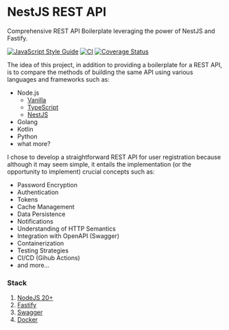 # NestJS REST API

Comprehensive REST API Boilerplate leveraging the power of NestJS and Fastify.

[![JavaScript Style Guide](https://img.shields.io/badge/code_style-standard-brightgreen.svg)](https://standardjs.com)
[![CI](https://github.com/ikaromarlon/nest-api/actions/workflows/main.yml/badge.svg?branch=main)](https://github.com/ikaromarlon/nest-api/actions/workflows/main.yml)
[![Coverage Status](https://coveralls.io/repos/github/ikaromarlon/nest-api/badge.svg?branch=main)](https://coveralls.io/github/ikaromarlon/nest-api?branch=main)

The idea of this project, in addition to providing a boilerplate for a REST API, is to compare the methods of building the same API using various languages and frameworks such as:

- Node.js
  - [Vanilla](https://github.com/ikaromarlon/node-api)
  - [TypeScript](https://github.com/ikaromarlon/ts-api)
  - [NestJS](https://github.com/ikaromarlon/nest-api)
- Golang
- Kotlin
- Python
- what more?

I chose to develop a straightforward REST API for user registration because although it may seem simple, it entails the implementation (or the opportunity to implement) crucial concepts such as:

- Password Encryption
- Authentication
- Tokens
- Cache Management
- Data Persistence
- Notifications
- Understanding of HTTP Semantics
- Integration with OpenAPI (Swagger)
- Containerization
- Testing Strategies
- CI/CD (Gihub Actions)
- and more...

<!-- Put your application diagram bellow -->
<!-- ![](docs/image.png) -->

### Stack
1. [NodeJS 20+](https://nodejs.org/dist/latest-v20.x/docs/api/)
2. [Fastify](https://www.fastify.io/)
3. [Swagger](https://swagger.io/)
4. [Docker](https://www.docker.com/)